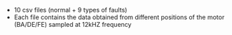 * 10 csv files (normal + 9 types of faults)
* Each file contains the data obtained from different positions of the motor (BA/DE/FE) sampled at 12kHZ frequency
